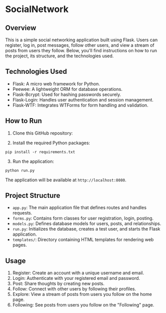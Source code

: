 # SocialNetwork


## Overview

This is a simple social networking application built using Flask. Users can register, log in, post messages, follow other users, and view a stream of posts from users they follow. Below, you'll find instructions on how to run the project, its structure, and the technologies used.

## Technologies Used

- Flask: A micro web framework for Python.
- Peewee: A lightweight ORM for database operations.
- Flask-Bcrypt: Used for hashing passwords securely.
- Flask-Login: Handles user authentication and session management.
- Flask-WTF: Integrates WTForms for form handling and validation.

## How to Run

1. Clone this GitHub repository:

2. Install the required Python packages:
  ```
  pip install -r requirements.txt
  ```

3. Run the application:
  ```
  python run.py
  ```


The application will be available at `http://localhost:8080`.

## Project Structure

- `app.py`: The main application file that defines routes and handles requests.
- `forms.py`: Contains form classes for user registration, login, posting.
- `models.py`: Defines database models for users, posts, and relationships.
- `run.py`: Initializes the database, creates a test user, and starts the Flask application.
- `templates/`: Directory containing HTML templates for rendering web pages.

## Usage

1. Register: Create an account with a unique username and email.
2. Login: Authenticate with your registered email and password.
3. Post: Share thoughts by creating new posts.
4. Follow: Connect with other users by following their profiles.
5. Explore: View a stream of posts from users you follow on the home page.
6. Following: See posts from users you follow on the "Following" page.


